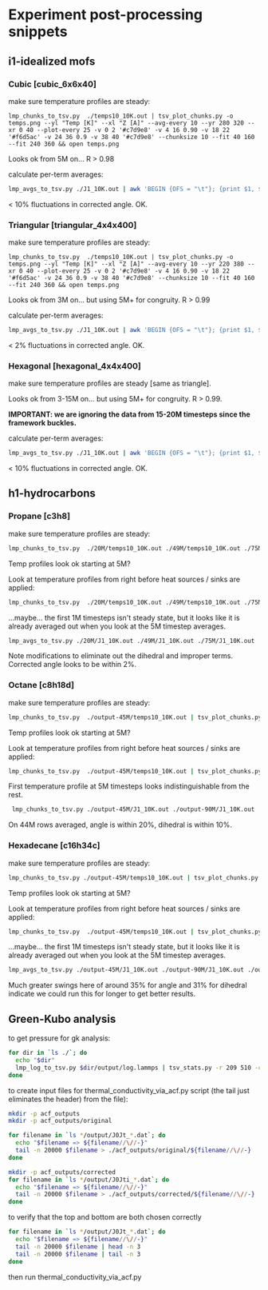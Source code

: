 # Experiment post-processing snippets

## i1-idealized mofs

### Cubic [cubic_6x6x40]

make sure temperature profiles are steady:
```
lmp_chunks_to_tsv.py  ./temps10_10K.out | tsv_plot_chunks.py -o temps.png --yl "Temp [K]" --xl "Z [A]" --avg-every 10 --yr 280 320 --xr 0 40 --plot-every 25 -v 0 2 '#c7d9e8' -v 4 16 0.90 -v 18 22 '#f6d5ac' -v 24 36 0.9 -v 38 40 '#c7d9e8' --chunksize 10 --fit 40 160 --fit 240 360 && open temps.png
```

Looks ok from 5M on... R > 0.98

calculate per-term averages:

```bash
lmp_avgs_to_tsv.py ./J1_10K.out | awk 'BEGIN {OFS = "\t"}; {print $1, $2-$9, $3-$2-($10-$9), $5-$2-($12-$9), $7-$4-($14-$11), $8-$15, $3+$5+$7-2*$4-($10+$12+$14-2*$11), $3+$5+$8-$4-($10+$12+$15-$11);}' | tsv_eq_trends.py -c 1 "CV_KEPE" -c 2 "CV_p" -c 3 "CV_b" -c 4 "CV_ao" -c 5 "CV_ai" -c 6 "CV_o" -c 7 "CV_i" -n 500 -s 480 | less -S
```

< 10% fluctuations in corrected angle. OK.

### Triangular [triangular_4x4x400]

make sure temperature profiles are steady:
```
lmp_chunks_to_tsv.py  ./temps10_10K.out | tsv_plot_chunks.py -o temps.png --yl "Temp [K]" --xl "Z [A]" --avg-every 10 --yr 220 380 --xr 0 40 --plot-every 25 -v 0 2 '#c7d9e8' -v 4 16 0.90 -v 18 22 '#f6d5ac' -v 24 36 0.9 -v 38 40 '#c7d9e8' --chunksize 10 --fit 40 160 --fit 240 360 && open temps.png
```

Looks ok from 3M on... but using 5M+ for congruity. R > 0.99

calculate per-term averages:

```bash
lmp_avgs_to_tsv.py ./J1_10K.out | awk 'BEGIN {OFS = "\t"}; {print $1, $2-$9, $3-$2-($10-$9), $5-$2-($12-$9), $7-$4-($14-$11), $8-$15, $3+$5+$7-2*$4-($10+$12+$14-2*$11), $3+$5+$8-$4-($10+$12+$15-$11);}' | tsv_eq_trends.py -c 1 "CV_KEPE" -c 2 "CV_p" -c 3 "CV_b" -c 4 "CV_ao" -c 5 "CV_ai" -c 6 "CV_o" -c 7 "CV_i" -n 500 -s 480 | less -S
```

< 2% fluctuations in corrected angle. OK.



### Hexagonal [hexagonal_4x4x400]

make sure temperature profiles are steady [same as triangle].

Looks ok from 3-15M on... but using 5M+ for congruity. R > 0.99.

**IMPORTANT: we are ignoring the data from 15-20M timesteps since the framework buckles.**


calculate per-term averages:

```bash
lmp_avgs_to_tsv.py ./J1_10K.out | awk 'BEGIN {OFS = "\t"}; {print $1, $2-$9, $3-$2-($10-$9), $5-$2-($12-$9), $7-$4-($14-$11), $8-$15, $3+$5+$7-2*$4-($10+$12+$14-2*$11), $3+$5+$8-$4-($10+$12+$15-$11);}' | tsv_eq_trends.py -c 1 "CV_KEPE" -c 2 "CV_p" -c 3 "CV_b" -c 4 "CV_ao" -c 5 "CV_ai" -c 6 "CV_o" -c 7 "CV_i" -n 340 -s 480 | less -S
```

< 10% fluctuations in corrected angle. OK.




## h1-hydrocarbons

### Propane [c3h8]

make sure temperature profiles are steady:
```bash
lmp_chunks_to_tsv.py  ./20M/temps10_10K.out ./49M/temps10_10K.out ./75M/temps10_10K.out | tsv_plot_chunks.py -o temps.png --yl "Temp [K]" --xl "Z [A]" --avg-every 10 --yr 220 320 --xr 0 40 --plot-every 50 -v 0 2 '#c7d9e8' -v 4 16 0.90 -v 18 22 '#f6d5ac' -v 24 36 0.9 -v 38 40 '#c7d9e8' --chunksize 3.23 --fit 12.9 51.7 --fit 77.5 116.3 && open temps.png
```

Temp profiles look ok starting at 5M?

Look at temperature profiles from right before heat sources / sinks are applied:

```bash
lmp_chunks_to_tsv.py  ./20M/temps10_10K.out ./49M/temps10_10K.out ./75M/temps10_10K.out | tsv_plot_chunks.py -o temps-ss.png  -r 400 1000 --yl "Temp [K]" --xl "Z [A]" --avg-every 10 --yr 220 320 --xr 0 40 --plot-every 5 -v 0 2 '#c7d9e8' -v 4 16 0.90 -v 18 22 '#f6d5ac' -v 24 36 0.9 -v 38 40 '#c7d9e8' --chunksize 3.23 --fit 12.9 51.7 --fit 77.5 116.3 && open temps-ss.png
```

...maybe... the first 1M timesteps isn't steady state, but it looks like it is already averaged out when you look at the 5M timestep averages.

```bash
lmp_avgs_to_tsv.py ./20M/J1_10K.out ./49M/J1_10K.out ./75M/J1_10K.out | awk 'BEGIN {OFS = "\t"}; {print $1, $2-$11, $3-$12-($2-$11), $4-$13-($2-$11), $5-$14-($2-$11), $6-$15, $7-$16, $8-$17, $9-$18, $10-$19, $3+$4+$5+$6+$7-2*$2-($12+$13+$14+$15+$16-2*$11), $3+$4+$8+$9+$10-$2-($12+$13+$17+$18+$19-$11);}' | tsv_eq_trends.py -c 1 "CV_KEPE" -c 2 "CV_p" -c 3 "CV_b" -c 4 "CV_a" -c 5 "CV_d" -c 6 "CV_i" -c 7 "CV_ai" -c 8 "CV_di" -c 9 "CV_ii" -c 10 "CV_orig" -c 11 "CV_corr" -n 2150 -s 800 | less -S
```

Note modifications to eliminate out the dihedral and improper terms. Corrected angle looks to be within 2%.


### Octane [c8h18d]

make sure temperature profiles are steady:
```bash
lmp_chunks_to_tsv.py  ./output-45M/temps10_10K.out | tsv_plot_chunks.py -o temps.png -r 300 -1 --yl "Temp [K]" --xl "Z [A]" --avg-every 10 --yr 360 440 --xr 0 40 --plot-every 50 -v 0 2 '#c7d9e8' -v 4 16 0.90 -v 18 22 '#f6d5ac' -v 24 36 0.9 -v 38 40 '#c7d9e8' --chunksize 4.30675 --fit 17.2 68.9 --fit 103.4 155.0 && open temps.png
```

Temp profiles look ok starting at 5M?

Look at temperature profiles from right before heat sources / sinks are applied:

```bash
lmp_chunks_to_tsv.py  ./output-45M/temps10_10K.out | tsv_plot_chunks.py -o temps-ss.png -r 200 800 --yl "Temp [K]" --xl "Z [A]" --avg-every 10 --yr 360 440 --xr 0 40 --plot-every 5 -v 0 2 '#c7d9e8' -v 4 16 0.90 -v 18 22 '#f6d5ac' -v 24 36 0.9 -v 38 40 '#c7d9e8' --chunksize 4.30675 --fit 17.2 68.9 --fit 103.4 155.0 && open temps-ss.png
```

First temperature profile at 5M timesteps looks indistinguishable from the rest.

```bash
 lmp_chunks_to_tsv.py ./output-45M/J1_10K.out ./output-90M/J1_10K.out ./output-135M/J1_10K.out ./output-142M/J1_10K.out |  awk 'BEGIN {OFS = "\t"}; {print $1, $2-$11, $3-$12-($2-$11), $4-$13-($2-$11), $5-$14-($2-$11), $6-$15-($2-$11), $7-$16-($2-$11), $8-$17, $9-$18, $10-$19, $3+$4+$5+$6+$7-4*$2-($12+$13+$14+$15+$16-4*$11), $3+$4+$8+$9+$10-$2-($12+$13+$17+$18+$19-$11);}' | tsv_eq_trends.py -c 1 "CV_KEPE" -c 2 "CV_p" -c 3 "CV_b" -c 4 "CV_a" -c 5 "CV_d" -c 6 "CV_i" -c 7 "CV_ai" -c 8 "CV_di" -c 9 "CV_ii" -c 10 "CV_orig" -c 11 "CV_corr" -n 4400 -s 800 | less -S
```

On 44M rows averaged, angle is within 20%, dihedral is within 10%.



### Hexadecane [c16h34c]



make sure temperature profiles are steady:
```bash
lmp_chunks_to_tsv.py ./output-45M/temps10_10K.out | tsv_plot_chunks.py -o temps.png -r 300 -1 --yl "Temp [K]" --xl "Z [A]" --avg-every 10 --yr 450 550 --xr 0 40 --plot-every 50 -v 0 2 '#c7d9e8' -v 4 16 0.90 -v 18 22 '#f6d5ac' -v 24 36 0.9 -v 38 40 '#c7d9e8' --chunksize 6.029 --fit 24.1 96.5 --fit 144.7 217.0 && open temps.png
```
Temp profiles look ok starting at 5M?

Look at temperature profiles from right before heat sources / sinks are applied:

```bash
lmp_chunks_to_tsv.py  ./output-45M/temps10_10K.out | tsv_plot_chunks.py -o temps-ss.png -r 200 800 --yl "Temp [K]" --xl "Z [A]" --avg-every 10 --yr 450 550 --xr 0 40 --plot-every 5 -v 0 2 '#c7d9e8' -v 4 16 0.90 -v 18 22 '#f6d5ac' -v 24 36 0.9 -v 38 40 '#c7d9e8' --chunksize 6.029 --fit 24.1 96.5 --fit 144.7 217.0 && open temps-ss.png
```

...maybe... the first 1M timesteps isn't steady state, but it looks like it is already averaged out when you look at the 5M timestep averages.


```bash
lmp_avgs_to_tsv.py ./output-45M/J1_10K.out ./output-90M/J1_10K.out ./output-135M/J1_10K.out ./output-180M/J1_10K.out ./output-200M/J1_10K.out ./output-245M/J1_10K.out  | awk 'BEGIN {OFS = "\t"}; {print $1, $2-$11, $3-$12-($2-$11), $4-$13-($2-$11), $5-$14-($2-$11), $6-$15-($2-$11), $7-$16-($2-$11), $8-$17, $9-$18, $10-$19, $3+$4+$5+$6+$7-4*$2-($12+$13+$14+$15+$16-4*$11), $3+$4+$8+$9+$10-$2-($12+$13+$17+$18+$19-$11);}' | tsv_eq_trends.py -c 1 "CV_KEPE" -c 2 "CV_p" -c 3 "CV_b" -c 4 "CV_a" -c 5 "CV_d" -c 6 "CV_i" -c 7 "CV_ai" -c 8 "CV_di" -c 9 "CV_ii" -c 10 "CV_o" -c 11 "CV_i" -n 7800 -s 800 | less -S
```

Much greater swings here of around 35% for angle and 31% for dihedral indicate we could run this for longer to get better results.


## Green-Kubo analysis

to get pressure for gk analysis:

```bash
for dir in `ls ./`; do
  echo "$dir"
  lmp_log_to_tsv.py $dir/output/log.lammps | tsv_stats.py -r 209 510 -c 1 timestep -c 3 temp -c 4 pressure -c 5 density
done
```

to create input files for thermal_conductivity_via_acf.py script (the tail just eliminates the header)
from the file):

```bash
mkdir -p acf_outputs
mkdir -p acf_outputs/original

for filename in `ls */output/J0Jt_*.dat`; do
  echo "$filename => ${filename//\//-}"
  tail -n 20000 $filename > ./acf_outputs/original/${filename//\//-}
done

mkdir -p acf_outputs/corrected
for filename in `ls */output/J0Jti_*.dat`; do
  echo "$filename => ${filename//\//-}"
  tail -n 20000 $filename > ./acf_outputs/corrected/${filename//\//-}
done
```
to verify that the top and bottom are both chosen correctly
```bash
for filename in `ls */output/J0Jt_*.dat`; do
  echo "$filename => ${filename//\//-}"
  tail -n 20000 $filename | head -n 3
  tail -n 20000 $filename | tail -n 3
done
```


then run thermal_conductivity_via_acf.py
